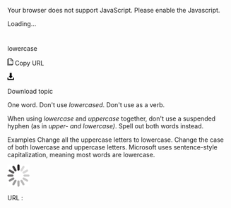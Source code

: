 Your browser does not support JavaScript. Please enable the Javascript.

Loading...

# 

lowercase

![Copy URL](lowercase_files/Copy.png)
Copy URL

![Download](lowercase_files/Download.png)

Download topic

One word. Don't use *lowercased*. Don't use as a verb.

When using *lowercase* and *uppercase* together, don't use a suspended hyphen (as in *upper- and lowercase)*. Spell out both words instead. 

Examples
Change all the uppercase letters to lowercase.
Change the case of both lowercase and uppercase letters.
Microsoft uses sentence-style capitalization, meaning most words are lowercase.

![In progress](lowercase_files/activity-large.gif)

URL :
